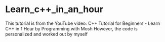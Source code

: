 # Learn_c++_in_an_hour
This tutorial is from the YouTube video: C++ Tutorial for Beginners - Learn C++ in 1 Hour by Programming with Mosh
However, the code is personalized and worked out by myself
